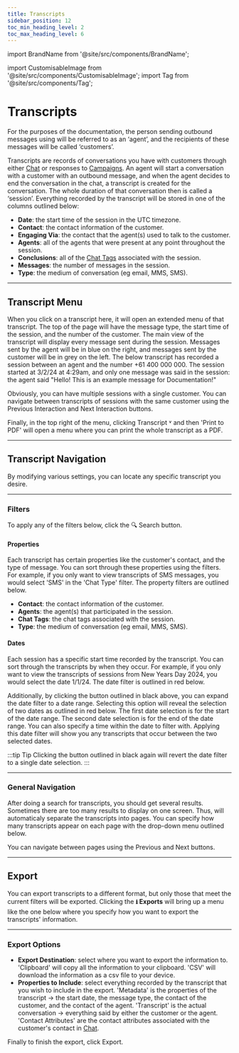 ```yaml
---
title: Transcripts
sidebar_position: 12
toc_min_heading_level: 2
toc_max_heading_level: 6
---
```


import BrandName from '@site/src/components/BrandName';

import CustomisableImage from '@site/src/components/CustomisableImage';
import Tag from '@site/src/components/Tag';

# Transcripts

For the purposes of the documentation, the person sending outbound messages using <BrandName type="name"/> will be referred to as an ‘agent’, and the recipients of these messages will be called ‘customers’.

Transcripts are records of conversations you have with customers through either [Chat](./chat/general) or responses to [Campaigns](./campaigns/general). An agent will start a conversation with a customer with an outbound message, and when the agent decides to end the conversation in the chat, a transcript is created for the conversation. The whole duration of that conversation then is called a ‘session’. Everything recorded by the transcript will be stored in one of the columns outlined below:

<CustomisableImage src="/img/transcripts-columns.png" alt="Transcript Column Names" width="800" />

- **Date**: the start time of the session in the UTC timezone.
- **Contact**: the contact information of the customer.
- **Engaging Via**: the contact that the agent(s) used to talk to the customer.
- **Agents**: all of the agents that were present at any point throughout the session. 
- **Conclusions**: all of the [Chat Tags](./chat/chat-settings#chat-tags) associated with the session.
- **Messages**: the number of messages in the session.
- **Type**: the medium of conversation (eg email, MMS, SMS).

---

## Transcript Menu
When you click on a transcript here, it will open an extended menu of that transcript. The top of the page will have the message type, the start time of the session, and the number of the customer. The main view of the transcript will display every message sent during the session. Messages sent by the agent will be in blue on the right, and messages sent by the customer will be in grey on the left. The below transcript has recorded a session between an agent and the number +61 400 000 000. The session started at 3/2/24 at 4:29am, and only one message was said in the session: the agent said "Hello! This is an example message for Documentation!"

<CustomisableImage src="/img/transcript-annotation.png" alt="Transcript Expanded View Annotation" width="500" />

Obviously, you can have multiple sessions with a single customer. You can navigate between transcripts of sessions with the same customer using the <Tag colour="#FFFFFF" borderColour="#1582d8" fontColour="#1582d8">Previous Interaction</Tag> and <Tag colour="#FFFFFF" borderColour="#1582d8" fontColour="#1582d8">Next Interaction</Tag> buttons.

Finally, in the top right of the menu, clicking <Tag colour="#FFFFFF" borderColour="#1582d8" fontColour="#1582d8">Transcript ˅</Tag> and then 'Print to PDF' will open a menu where you can print the whole transcript as a PDF.

---

## Transcript Navigation

By modifying various settings, you can locate any specific transcript you desire.

---

### Filters

To apply any of the filters below, click the <Tag colour="#1582d8" borderColour="#1582d8" fontColour="#FFFFFF">🔍 Search</Tag> button.


#### Properties

Each transcript has certain properties like the customer's contact, and the type of message. You can sort through these properties using the filters. For example, if you only want to view transcripts of SMS messages, you would select 'SMS' in the 'Chat Type' filter. The property filters are outlined below.

<CustomisableImage src="/img/transcript-filters.png" alt="Transcript Filters" width="800" />


- **Contact**: the contact information of the customer. 
- **Agents**: the agent(s) that participated in the session.
- **Chat Tags**: the chat tags associated with the session.
- **Type**: the medium of conversation (eg email, MMS, SMS).


#### Dates

Each session has a specific start time recorded by the transcript. You can sort through the transcripts by when they occur. For example, if you only want to view the transcripts of sessions from New Years Day 2024, you would select the date 1/1/24. The date filter is outlined in red below. 

<CustomisableImage src="/img/transcript-date.png" alt="Transcript Date Selection" />


Additionally, by clicking the button outlined in black above, you can expand the date filter to a date range. Selecting this option will reveal the selection of two dates as outlined in red below. The first date selection is for the start of the date range. The second date selection is for the end of the date range. You can also specify a time within the date to filter with. Applying this date filter will show you any transcripts that occur between the two selected dates. 

<CustomisableImage src="/img/transcript-date-expand.png" alt="Transcript Date Selection Expanded" />


:::tip Tip
Clicking the button outlined in black again will revert the date filter to a single date selection.
:::


---

### General Navigation

After doing a search for transcripts, you should get several results. Sometimes there are too many results to display on one screen. Thus, <BrandName type="name"/> will automaticaly separate the transcripts into pages. You can specify how many transcripts appear on each page with the drop-down menu outlined below.

<CustomisableImage src="/img/transcript-pages.png" alt="Transcript Pages" />

You can navigate between pages using the <Tag colour="#FFFFFF" borderColour="#1582d8" fontColour="#1582d8">Previous</Tag> and <Tag colour="#FFFFFF" borderColour="#1582d8" fontColour="#1582d8">Next</Tag> buttons.

---

## Export

You can export transcripts to a different format, but only those that meet the current filters will be exported. Clicking the <Tag colour="#ced4da" borderColour="#ced4da" fontColour="#414042">**⭳ Exports**</Tag> will bring up a menu like the one below where you specify how you want to export the transcripts' information. 

<CustomisableImage src="/img/transcript-export.png" alt="Transcript Export Menu" />


---

### Export Options

- **Export Destination**: select where you want to export the information to. 'Clipboard' will copy all the information to your clipboard. 'CSV' will download the information as a csv file to your device.
- **Properties to Include**: select everything recorded by the transcript that you wish to include in the export. 'Metadata' is the properties of the transcript -> the start date, the message type, the contact of the customer, and the contact of the agent. 'Transcript' is the actual conversation -> everything said by either the customer or the agent. 'Contact Attributes' are the contact attributes associated with the customer's contact in [Chat](./chat/general).

Finally to finish the export, click <Tag colour="#1582d8" borderColour="#1582d8" fontColour="#FFFFFF">Export</Tag>.

